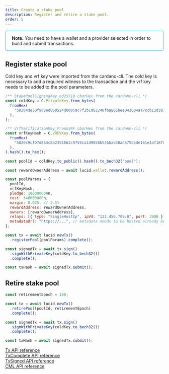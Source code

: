 ```yaml
---
title: Create a stake pool
description: Register and retire a stake pool. 
order: 5
---
```


<div style="padding: 14px 20px; border-radius: 6px; border: solid 1px deepskyblue">
<b>Note:</b> You need to have a wallet and a provider selected in order to build and submit transactions.
</div>

## Register stake pool

Cold key and vrf key were imported from the cardano-cli. The cold key is necessary to add a required witness to the transaction and the vrf key needs to be added to the pool parameters.

```js
/** StakePoolSigningKey_ed25519 cborHex from the cardano-cli */
const coldKey = C.PrivateKey.from_bytes(
  fromHex(
    "58204de30f983ed860524d00059c7f2b1d63240fba805bee043604aa7ccb13d387e9",
  ),
);

/** VrfVerificationKey_PraosVRF cborHex from the cardano-cli */
const vrfKeyHash = C.VRFVKey.from_bytes(
  fromHex(
    "5820c9cf07d863c8a2351662c9759ca1d9858b536bab50ad575b5de161e1af18f887",
  ),
).hash().to_hex();

const poolId = coldKey.to_public().hash().to_bech32("pool");

const rewardOwnerAddress = await lucid.wallet.rewardAddress();

const poolParams = {
  poolId,
  vrfKeyHash,
  pledge: 100000000n,
  cost: 340000000n,
  margin: 0.025, // 2.5%
  rewardAddress: rewardOwnerAddress,
  owners: [rewardOwnerAddress],
  relays: [{ type: "SingleHostIp", ipV4: "123.456.789.0", port: 3000 }],
  metadataUrl: "https://...", // metadata needs to be hosted already before registering the pool
};

const tx = await lucid.newTx()
  .registerPool(poolParams).complete();

const signedTx = await tx.sign()
  .signWithPrivateKey(coldKey.to_bech32())
  .complete();

const txHash = await signedTx.submit();
```

## Retire stake pool

```js
const retirementEpoch = 100;

const tx = await lucid.newTx()
  .retirePool(poolId, retirementEpoch)
  .complete();

const signedTx = await tx.sign()
  .signWithPrivateKey(coldKey.to_bech32())
  .complete();

const txHash = await signedTx.submit();
```

[Tx API reference](https://deno.land/x/lucid@0.10.1/mod.ts?s=Tx)\
[TxComplete API reference](https://deno.land/x/lucid@0.10.1/mod.ts?s=TxComplete)\
[TxSigned API reference](https://deno.land/x/lucid@0.10.1/mod.ts?s=TxSigned)\
[CML API reference](https://deno.land/x/lucid@0.10.1/mod.ts?s=C)